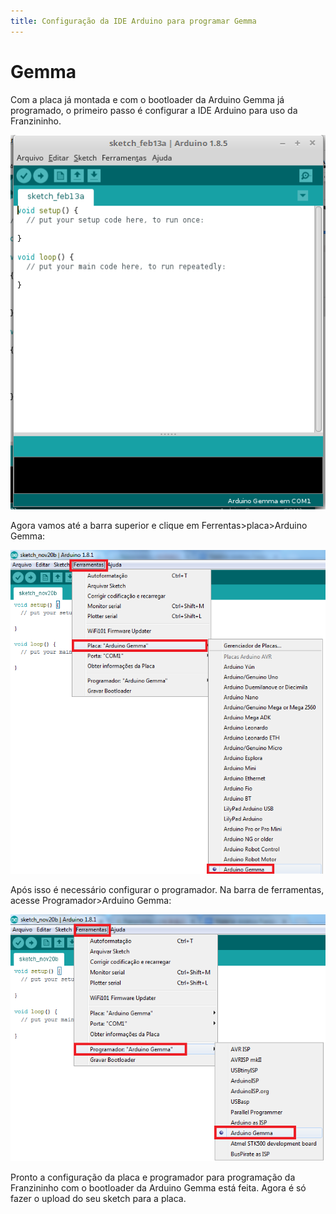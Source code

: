 ```yaml
---
title: Configuração da IDE Arduino para programar Gemma
---
```


# Gemma

Com a placa já montada e com o bootloader da Arduino Gemma já programado, o primeiro passo é configurar a IDE Arduino para uso da Franzininho.

![](../../.gitbook/assets/image1%20%285%29.png)

Agora vamos até a barra superior e clique em Ferrentas&gt;placa&gt;Arduino Gemma:

![](../../.gitbook/assets/image2%20%281%29.png)

Após isso é necessário configurar o programador. Na barra de ferramentas, acesse Programador&gt;Arduino Gemma:

![](../../.gitbook/assets/image3.png)

Pronto a configuração da placa e programador para programação da Franzininho com o bootloader da Arduino Gemma está feita. Agora é só fazer o upload do seu sketch para a placa.

